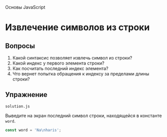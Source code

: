 Основы JavaScript

# Извлечение символов из строки

## Вопросы

1. Какой синтаксис позволяет извлечь символ из строки?
2. Какой индекс у первого элемента строки?
3. Как посчитать последний индекс элемента?
4. Что вернет попытка обращения к индексу за пределами длины строки?

## Упражнение

`solution.js`

Выведите на экран последний символ строки, находящейся в константе `word`.

```javascript
const word = 'Na\nharis';
```
